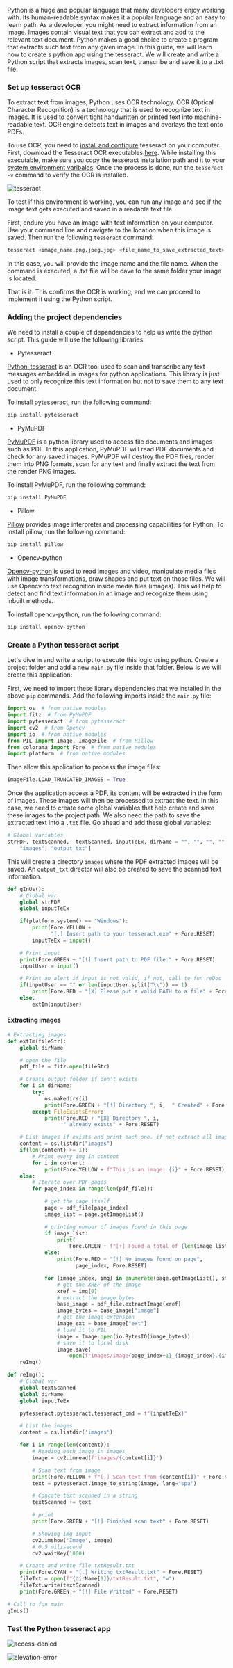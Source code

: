 Python is a huge and popular language that many developers enjoy working with. Its human-readable syntax makes it a popular language and an easy to learn path. As a developer, you might need to extract information from an image. Images contain visual text that you can extract and add to the relevant text document. Python makes a good choice to create a program that extracts such text from any given image. In this guide, we will learn how to create s python app using the tesseract. We will create and write a Python script that extracts images, scan text, transcribe and save it to a .txt file.

### Set up tesseract OCR

To extract text from images, Python uses OCR technology. OCR (Optical Character Recognition) is a technology that is used to recognize text in images. It is used to convert tight handwritten or printed text into machine-readable text. OCR engine detects text in images and overlays the text onto PDFs.

To use OCR, you need to [install and configure](https://medium.com/quantrium-tech/installing-and-using-tesseract-4-on-windows-10-4f7930313f82) tesseract on your computer. First, download the Tesseract OCR executables [here](https://codetoprosper.com/tesseract-ocr-for-windows/). While installing this executable, make sure you copy the tesseract installation path and it to your [system environment varibales](https://codetoprosper.com/tesseract-ocr-for-windows/). Once the process is done, run the `tesseract -v` command to verify the OCR is installed.

![tesseract](tesseract.jpg)

To test if this environment is working, you can run any image and see if the image text gets executed and saved in a readable text file.

First, endure you have an image with text information on your computer. Use your command line and navigate to the location when this image is saved. Then run the following `tesseract` command:

```bash
tesseract <image_name.png.jpeg.jpg> <file_name_to_save_extracted_text>
```

In this case, you will provide the image name and the file name. When the command is executed, a .txt file will be dave to the same folder your image is located.

That is it. This confirms the OCR is working, and we can proceed to implement it using the Python script.

### Adding the project dependencies

We need to install a couple of dependencies to help us write the python script. This guide will use the following libraries:

- Pytesseract

[Python-tesseract](https://pypi.org/project/pytesseract/) is an OCR tool used to scan and transcribe any text messages embedded in images for python applications. This library is just used to only recognize this text information but not to save them to any text document.

To install pytesseract, run the following command:

```bash
pip install pytesseract
```

- PyMuPDF

[PyMuPDF](https://pypi.org/project/PyMuPDF/) is a python library used to access file documents and images such as PDF. In this application, PyMuPDF will read PDF documents and check for any saved images. PyMuPDF will destroy the PDF files, render them into PNG formats, scan for any text and finally extract the text from the render PNG images.

To install PyMuPDF, run the following command:

```bash
pip install PyMuPDF
```

- Pillow

[Pillow](https://pypi.org/project/Pillow/) provides image interpreter and processing capabilities for Python. To install pillow, run the following command:

```bash
pip install pillow
```

- Opencv-python

[Opencv-python](https://pypi.org/project/opencv-python/) is used to read images and video, manipulate media files with image transformations, draw shapes and put text on those files. We will use Opencv to text recognition inside media files (images). This will help to detect and find text information in an image and recognize them using inbuilt methods.

To install opencv-python, run the following command:

```bash
pip install opencv-python
```

### Create a Python tesseract script

Let's dive in and write a script to execute this logic using python. Create a project folder and add a new `main.py` file inside that folder. Below is we will create this application:

First, we need to import these library dependencies that we installed in the above `pip` commands. Add the following imports inside the `main.py` file:

```py
import os  # from native modules
import fitz  # from PyMuPDF
import pytesseract  # from pytesseract
import cv2  # from Opencv
import io  # from native modules
from PIL import Image, ImageFile  # from Pillow
from colorama import Fore  # from native modules
import platform  # from native modules
```

Then allow this application to process the image files:

```py
ImageFile.LOAD_TRUNCATED_IMAGES = True
```

Once the application access a PDF, its content will be extracted in the form of images. These images will then be processed to extract the text. In this case, we need to create some global variables that help create and save these images to the project path. We also need the path to save the extracted text into a `.txt` file. Go ahead and add these global variables:

```py
# Global variables
strPDF, textScanned,  textScanned, inputTeEx, dirName = "", "", "", "", [
    "images", "output_txt"]
```

This will create a directory `images` where the PDF extracted images will be saved. An `output_txt` director will also be created to save the scanned text information.

```py
def gInUs():
    # Global var
    global strPDF
    global inputTeEx

    if(platform.system() == "Windows"):
        print(Fore.YELLOW +
              "[.] Insert path to your tesseract.exe" + Fore.RESET)
        inputTeEx = input()

    # Print input
    print(Fore.GREEN + "[!] Insert path to PDF file:" + Fore.RESET)
    inputUser = input()

    # Print an alert if input is not valid, if not, call to fun reDoc
    if(inputUser == "" or len(inputUser.split("\\")) == 1):
        print(Fore.RED + "[X] Please put a valid PATH to a file" + Fore.RESET)
    else:
        extIm(inputUser)
```

#### Extracting images

```py
# Extracting images
def extIm(fileStr):
    global dirName

    # open the file
    pdf_file = fitz.open(fileStr)

    # Create output folder if don't exists
    for i in dirName:
        try:
            os.makedirs(i)
            print(Fore.GREEN + "[!] Directory ", i,  " Created" + Fore.RESET)
        except FileExistsError:
            print(Fore.RED + "[X] Directory ", i,
                  " already exists" + Fore.RESET)

    # List images if exists and print each one. if not extract all images uWu
    content = os.listdir("images")
    if(len(content) >= 1):
        # Print every img in content
        for i in content:
            print(Fore.YELLOW + f"This is an image: {i}" + Fore.RESET)
    else:
        # Iterate over PDF pages
        for page_index in range(len(pdf_file)):

            # get the page itself
            page = pdf_file[page_index]
            image_list = page.getImageList()

            # printing number of images found in this page
            if image_list:
                print(
                    Fore.GREEN + f"[+] Found a total of {len(image_list)} images in page {page_index}" + Fore.RESET)
            else:
                print(Fore.RED + "[!] No images found on page",
                      page_index, Fore.RESET)

            for (image_index, img) in enumerate(page.getImageList(), start=1):
                # get the XREF of the image
                xref = img[0]
                # extract the image bytes
                base_image = pdf_file.extractImage(xref)
                image_bytes = base_image["image"]
                # get the image extension
                image_ext = base_image["ext"]
                # load it to PIL
                image = Image.open(io.BytesIO(image_bytes))
                # save it to local disk
                image.save(
                    open(f"images/image{page_index+1}_{image_index}.{image_ext}", "wb"))
    reImg()
```

```py
def reImg():
    # Global var
    global textScanned
    global dirName
    global inputTeEx

    pytesseract.pytesseract.tesseract_cmd = f"{inputTeEx}"

    # List the images
    content = os.listdir('images')

    for i in range(len(content)):
        # Reading each image in images
        image = cv2.imread(f'images/{content[i]}')

        # Scan text from image
        print(Fore.YELLOW + f"[.] Scan text from {content[i]}" + Fore.RESET)
        text = pytesseract.image_to_string(image, lang='spa')

        # Concate text scanned in a string
        textScanned += text

        # print
        print(Fore.GREEN + "[!] Finished scan text" + Fore.RESET)

        # Showing img input
        cv2.imshow('Image', image)
        # 0.5 milisecond
        cv2.waitKey(1000)

    # Create and write file txtResult.txt
    print(Fore.CYAN + "[.] Writing txtResult.txt" + Fore.RESET)
    fileTxt = open(f"{dirName[1]}/txtResult.txt", "w")
    fileTxt.write(textScanned)
    print(Fore.GREEN + "[!] File Writted" + Fore.RESET)
```

```py
# Call to fun main
gInUs()
```

### Test the Python tesseract app

![access-denied](access-denied.jpg)

![elevation-error](elevation-error.jpg)